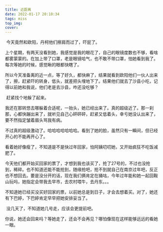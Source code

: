 ```yaml
---
title: 近距离
date: 2022-01-17 20:10:34
tags: miss
top_img:
cover:
---
```


​		今天竟然和欧阳，丹柯他们擦肩而过了，吓屁了。

​		上个星期，有两天没看到她，我感觉是我的眼花了，自己的眼镜度数也不够，看啥都雾蒙蒙的。在加上带了口罩，老是眼镜哈气，也不敢不带口罩，怕她看到我了。每次等她的时候，感觉瞅的眼都快瞎了。

​		所以今天准备离的近一点，等了好久，都快麻了，结果就看到欧阳他们一伙人出来了，擦，赶紧吓的转身，低头，就差把头埋地下了。结果他们就去了沙县小吃，记得以前她和我说，他们老是去沙县，咋还没吃够？

​		赶紧找个地躲了起来。

​		我还在那转悠去哪躲着合适呢，一抬头，她已经出来了。真的超级近了。那一刹那，心都快蹦出来了，就听见自己心砰砰砰，赶紧又低着头，幸亏她没认出来了，要不然指定皱着眉头骂我有病。

​		不过真的超级激动了。哈哈哈哈哈哈哈。看到了她的脸，虽然只有一瞬间，但已经开心的不能再开心了。

​		看着她好像瘦了，不知道是不是快过年回家，怕阿姨叨叨她，又开始疯狂不吃饭减肥了。

​		今天他们都开始买回家的票了，才想到我也该买了，抢了27号的，不过也没抢到，稀碎。也不知道还能不能抢到，随缘抢吧，抢不到就自己在南京过年吧，反正也不想回去。要是没分开的话，现在我们俩肯定在捅咕，今年过年能和她一起回鞍山玩吗，她指定会带我去早市，去农村喂牛，去丹东。。。

​		不知道她已经买没买好回家的票，以前她总是到日子，才会去想着买。对了，她还有下巴婷，下巴婷肯定早早把她安排妥当了。

​		没几天了，不知道她几号走，应该会更提前吧。

​		你说，她还会回来吗？等她走了，还会不会再见？哪怕像现在这样能够远远的看她一眼。

​		
